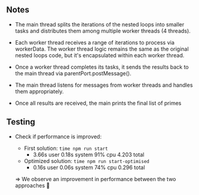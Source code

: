 ## Notes

- The main thread splits the iterations of the nested loops into smaller tasks and distributes them among multiple worker threads (4 threads).

- Each worker thread receives a range of iterations to process via workerData. The worker thread logic remains the same as the original nested loops code, but it's encapsulated within each worker thread.

- Once a worker thread completes its tasks, it sends the results back to the main thread via parentPort.postMessage().

- The main thread listens for messages from worker threads and handles them appropriately.

- Once all results are received, the main prints the final list of primes


## Testing

- Check if performance is improved:

    - First solution: `time npm run start` 
        - 3.66s user 0.18s system 91% cpu 4.203 total
    - Optimized solution: `time npm run start-optimised`
        - 0.16s user 0.06s system 74% cpu 0.296 total

    => We observe an improvement in performance between the two approaches 🚀



